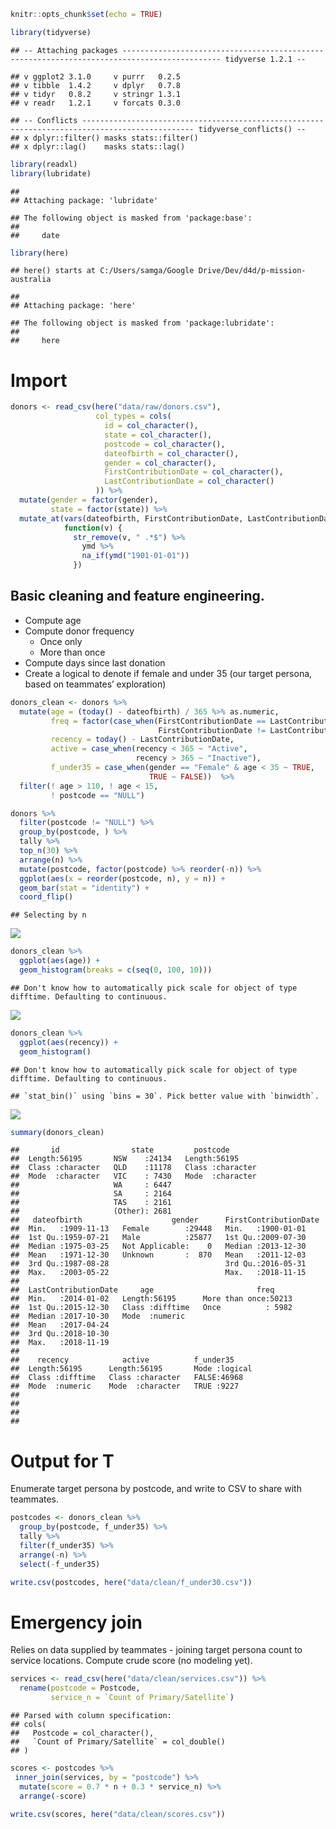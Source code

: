 ``` r
knitr::opts_chunk$set(echo = TRUE)

library(tidyverse)
```

    ## -- Attaching packages -------------------------------------------------------------------------------------------- tidyverse 1.2.1 --

    ## v ggplot2 3.1.0     v purrr   0.2.5
    ## v tibble  1.4.2     v dplyr   0.7.8
    ## v tidyr   0.8.2     v stringr 1.3.1
    ## v readr   1.2.1     v forcats 0.3.0

    ## -- Conflicts ----------------------------------------------------------------------------------------------- tidyverse_conflicts() --
    ## x dplyr::filter() masks stats::filter()
    ## x dplyr::lag()    masks stats::lag()

``` r
library(readxl)
library(lubridate)
```

    ## 
    ## Attaching package: 'lubridate'

    ## The following object is masked from 'package:base':
    ## 
    ##     date

``` r
library(here)
```

    ## here() starts at C:/Users/samga/Google Drive/Dev/d4d/p-mission-australia

    ## 
    ## Attaching package: 'here'

    ## The following object is masked from 'package:lubridate':
    ## 
    ##     here

Import
======

``` r
donors <- read_csv(here("data/raw/donors.csv"), 
                   col_types = cols(
                     id = col_character(),
                     state = col_character(),
                     postcode = col_character(),
                     dateofbirth = col_character(),
                     gender = col_character(),
                     FirstContributionDate = col_character(),
                     LastContributionDate = col_character()
                   )) %>%
  mutate(gender = factor(gender),
         state = factor(state)) %>%
  mutate_at(vars(dateofbirth, FirstContributionDate, LastContributionDate),
            function(v) {
              str_remove(v, " .*$") %>%
                ymd %>%
                na_if(ymd("1901-01-01"))
              })
```

Basic cleaning and feature engineering.
---------------------------------------

-   Compute age
-   Compute donor frequency
    -   Once only
    -   More than once
-   Compute days since last donation
-   Create a logical to denote if female and under 35 (our target
    persona, based on teammates’ exploration)

``` r
donors_clean <- donors %>%
  mutate(age = (today() - dateofbirth) / 365 %>% as.numeric,
         freq = factor(case_when(FirstContributionDate == LastContributionDate ~ "Once",
                                 FirstContributionDate != LastContributionDate ~ "More than once")),
         recency = today() - LastContributionDate,
         active = case_when(recency < 365 ~ "Active",
                            recency > 365 ~ "Inactive"),
         f_under35 = case_when(gender == "Female" & age < 35 ~ TRUE,
                               TRUE ~ FALSE))  %>%
  filter(! age > 110, ! age < 15,
         ! postcode == "NULL") 
```

``` r
donors %>%
  filter(postcode != "NULL") %>%
  group_by(postcode, ) %>%
  tally %>%
  top_n(30) %>%
  arrange(n) %>%
  mutate(postcode, factor(postcode) %>% reorder(-n)) %>%
  ggplot(aes(x = reorder(postcode, n), y = n)) +
  geom_bar(stat = "identity") +
  coord_flip()
```

    ## Selecting by n

![](hackathon-exploration_files/figure-markdown_github/explore-1.png)

``` r
donors_clean %>%
  ggplot(aes(age)) +
  geom_histogram(breaks = c(seq(0, 100, 10)))
```

    ## Don't know how to automatically pick scale for object of type difftime. Defaulting to continuous.

![](hackathon-exploration_files/figure-markdown_github/explore-2.png)

``` r
donors_clean %>%
  ggplot(aes(recency)) +
  geom_histogram()
```

    ## Don't know how to automatically pick scale for object of type difftime. Defaulting to continuous.

    ## `stat_bin()` using `bins = 30`. Pick better value with `binwidth`.

![](hackathon-exploration_files/figure-markdown_github/explore-3.png)

``` r
summary(donors_clean)
```

    ##       id                state         postcode        
    ##  Length:56195       NSW    :24134   Length:56195      
    ##  Class :character   QLD    :11178   Class :character  
    ##  Mode  :character   VIC    : 7430   Mode  :character  
    ##                     WA     : 6447                     
    ##                     SA     : 2164                     
    ##                     TAS    : 2161                     
    ##                     (Other): 2681                     
    ##   dateofbirth                    gender      FirstContributionDate
    ##  Min.   :1909-11-13   Female        :29448   Min.   :1900-01-01   
    ##  1st Qu.:1959-07-21   Male          :25877   1st Qu.:2009-07-30   
    ##  Median :1975-03-25   Not Applicable:    0   Median :2013-12-30   
    ##  Mean   :1971-12-30   Unknown       :  870   Mean   :2011-12-03   
    ##  3rd Qu.:1987-08-28                          3rd Qu.:2016-05-31   
    ##  Max.   :2003-05-22                          Max.   :2018-11-15   
    ##                                                                   
    ##  LastContributionDate     age                       freq      
    ##  Min.   :2014-01-02   Length:56195      More than once:50213  
    ##  1st Qu.:2015-12-30   Class :difftime   Once          : 5982  
    ##  Median :2017-10-30   Mode  :numeric                          
    ##  Mean   :2017-04-24                                           
    ##  3rd Qu.:2018-10-30                                           
    ##  Max.   :2018-11-19                                           
    ##                                                               
    ##    recency            active          f_under35      
    ##  Length:56195      Length:56195       Mode :logical  
    ##  Class :difftime   Class :character   FALSE:46968    
    ##  Mode  :numeric    Mode  :character   TRUE :9227     
    ##                                                      
    ##                                                      
    ##                                                      
    ## 

Output for T
============

Enumerate target persona by postcode, and write to CSV to share with
teammates.

``` r
postcodes <- donors_clean %>%
  group_by(postcode, f_under35) %>%
  tally %>%
  filter(f_under35) %>%
  arrange(-n) %>%
  select(-f_under35)

write.csv(postcodes, here("data/clean/f_under30.csv"))
```

Emergency join
==============

Relies on data supplied by teammates - joining target persona count to
service locations. Compute crude score (no modeling yet).

``` r
services <- read_csv(here("data/clean/services.csv")) %>%
  rename(postcode = Postcode,
         service_n = `Count of Primary/Satellite`)
```

    ## Parsed with column specification:
    ## cols(
    ##   Postcode = col_character(),
    ##   `Count of Primary/Satellite` = col_double()
    ## )

``` r
scores <- postcodes %>%
 inner_join(services, by = "postcode") %>%
  mutate(score = 0.7 * n + 0.3 * service_n) %>%
  arrange(-score)

write.csv(scores, here("data/clean/scores.csv"))
```
